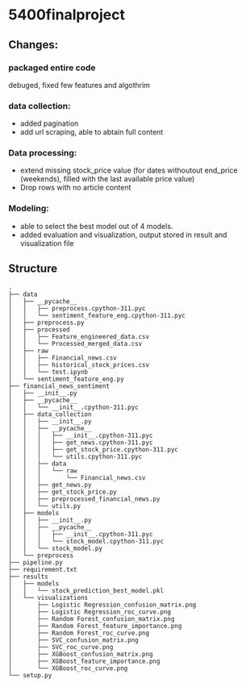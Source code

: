 # 5400finalproject

## Changes:
### packaged entire code 
debuged, fixed few features and algothrim 
### data collection: 
- added pagination
- add url scraping, able to abtain full content
### Data processing: 
- extend missing stock_price value (for dates withoutout end_price (weekends), filled with the last available price value) 
- Drop rows with no article content
### Modeling: 
- able to select the best model out of 4 models. 
- added evaluation and visualization, output stored in result and visualization file


## Structure
```
.
├── data
│   ├── __pycache__
│   │   ├── preprocess.cpython-311.pyc
│   │   └── sentiment_feature_eng.cpython-311.pyc
│   ├── preprocess.py
│   ├── processed
│   │   ├── Feature_engineered_data.csv
│   │   └── Processed_merged_data.csv
│   ├── raw
│   │   ├── Financial_news.csv
│   │   ├── historical_stock_prices.csv
│   │   └── test.ipynb
│   └── sentiment_feature_eng.py
├── financial_news_sentiment
│   ├── __init__.py
│   ├── __pycache__
│   │   └── __init__.cpython-311.pyc
│   ├── data_collection
│   │   ├── __init__.py
│   │   ├── __pycache__
│   │   │   ├── __init__.cpython-311.pyc
│   │   │   ├── get_news.cpython-311.pyc
│   │   │   ├── get_stock_price.cpython-311.pyc
│   │   │   └── utils.cpython-311.pyc
│   │   ├── data
│   │   │   └── raw
│   │   │       └── Financial_news.csv
│   │   ├── get_news.py
│   │   ├── get_stock_price.py
│   │   ├── preprocessed_financial_news.py
│   │   └── utils.py
│   ├── models
│   │   ├── __init__.py
│   │   ├── __pycache__
│   │   │   ├── __init__.cpython-311.pyc
│   │   │   └── stock_model.cpython-311.pyc
│   │   └── stock_model.py
│   └── preprocess
├── pipeline.py
├── requirement.txt
├── results
│   ├── models
│   │   └── stock_prediction_best_model.pkl
│   └── visualizations
│       ├── Logistic Regression_confusion_matrix.png
│       ├── Logistic Regression_roc_curve.png
│       ├── Random Forest_confusion_matrix.png
│       ├── Random Forest_feature_importance.png
│       ├── Random Forest_roc_curve.png
│       ├── SVC_confusion_matrix.png
│       ├── SVC_roc_curve.png
│       ├── XGBoost_confusion_matrix.png
│       ├── XGBoost_feature_importance.png
│       └── XGBoost_roc_curve.png
└── setup.py
```

